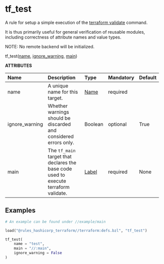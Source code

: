<a name="tf_test"></a>
# tf_test

A rule for setup a simple execution of the [terraform validate](https://www.terraform.io/docs/cli/commands/validate.html) command.

It is thus primarily useful for general verification of reusable modules, including correctness of attribute names and value types.

NOTE: No remote backend will be initialized.

<p>tf_test(<a href="#tf_test_name">name</a>, <a href="#tf_test_ignore_warning">ignore_warning</a>, <a href="#tf_test_main">main</a>)</p>

<p><strong>ATTRIBUTES</strong></p>
<table>
  <thead>
    <tr>
      <th style="text-align: left">Name</th>
      <th style="text-align: left">Description</th>
      <th style="text-align: left">Type</th>
      <th style="text-align: left">Mandatory</th>
      <th style="text-align: left">Default</th>
    </tr>
  </thead>
  <tbody>
    <tr>
      <td style="text-align: left"><a id="tf_test_name"></a>name</td>
      <td style="text-align: left">A unique name for this target.</td>
      <td style="text-align: left"><a href="https://bazel.build/docs/build-ref.html#name">Name</a></td>
      <td style="text-align: left">required</td>
      <td style="text-align: left"> </td>
    </tr>
    <tr>
      <td style="text-align: left"><a id="tf_test_ignore_warning"></a>ignore_warning</td>
      <td style="text-align: left">Whether warnings should be discarded and considered errors only.</td>
      <td style="text-align: left">Boolean</td>
      <td style="text-align: left">optional</td>
      <td style="text-align: left">True</td>
    </tr>
    <tr>
      <td style="text-align: left"><a id="tf_test_main"></a>main</td>
      <td style="text-align: left"> The <code>tf_main</code> target that declares the base code used to execute terraform validate.
</td>
      <td style="text-align: left"><a href="https://bazel.build/docs/build-ref.html#labels">Label</a></td>
      <td style="text-align: left">required</td>
      <td style="text-align: left">None</td>
    </tr>
  </tbody>
</table>

## Examples

```python
# An example can be found under //example/main

load("@rules_hashicorp_terraform//terraform:defs.bzl", "tf_test")

tf_test(
    name = "test",
    main = "//:main",
    ignore_warning = False
)
```
